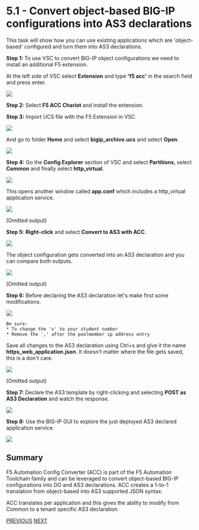 # 5.1 - Convert object-based BIG-IP configurations into AS3 declarations

This task will show how you can use existing applications which are 'object-based' configured and turn them into AS3 declarations.

**Step 1:** To use VSC to convert BIG-IP object configurations we need to install an additional F5 extension.

At the left side of VSC select **Extension** and type **'f5 acc'** in the search field and press enter.

![](../png/module5/task5_1_p1.png)

**Step 2:** Select **F5 ACC Chariot** and install the extension.

**Step 3:** Import UCS file with the F5 Extension in VSC.

![](../png/module5/task5_1_p2.png)

And go to folder **Home** and select  **bigip_archive.ucs** and select **Open**.

![](../png/module5/task5_1_p3.png)

**Step 4:** Go the **Config Explorer** section of VSC and select **Partitions**, select **Common** and finally select **http_virtual**.

![](../png/module5/task5_1_p4.png)

This opens another window called **app.conf** which includes a http_virtual application service.

![](../png/module5/task5_1_p5.png)

(Omitted output)

**Step 5:** **Right-click** and select **Convert to AS3 with ACC**.

![](../png/module5/task5_1_p6.png)

The object configuration gets converted into an AS3 declaration and you can compare both outputs.

![](../png/module5/task5_1_p7.png)

(Omitted output)

**Step 6:** Before declaring the AS3 declaration let's make first some modifications.

![](../png/module5/task5_1_p8.png)

```
Be sure:
* To change the 'x' to your student number
* Remove the ',' after the poolmember ip address entry
```

Save all changes to the AS3 declaration using Ctrl+s and give it the name **https_web_application.json**. It doesn't matter where the file gets saved, this is a don't care.

![](../png/module5/task5_1_p9.png)

(Omitted output)

**Step 7:** Declare the AS3 template by right-clicking and selecting **POST as AS3 Declaration** and watch the response.

![](../png/module5/task5_1_p10.png)

**Step 8:** Use the BIG-IP GUI to explore the just deployed AS3 declared application service.

![](../png/module5/task5_1_p11.png)

## Summary
F5 Automation Config Converter (ACC) is part of the F5 Automation Toolchain family and can be leveraged to convert object-based BIG-IP configurations into DO and AS3 declarations. ACC creates a 1-to-1 translation from object-based into AS3 supported JSON syntax. 

ACC translates per application and this gives the ability to modify from Common to a tenant specific AS3 declaration.

[PREVIOUS](../module_5/module_5.md)      [NEXT](../module_6/module_6.md)